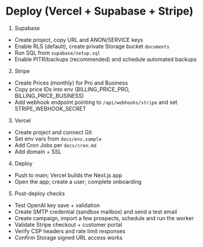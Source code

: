 # Deploy (Vercel + Supabase + Stripe)

1) Supabase
- Create project, copy URL and ANON/SERVICE keys
- Enable RLS (default), create private Storage bucket `documents`
- Run SQL from `supabase/setup.sql`
- Enable PITR/backups (recommended) and schedule automated backups

2) Stripe
- Create Prices (monthly) for Pro and Business
- Copy price IDs into env (BILLING_PRICE_PRO, BILLING_PRICE_BUSINESS)
- Add webhook endpoint pointing to `/api/webhooks/stripe` and set STRIPE_WEBHOOK_SECRET

3) Vercel
- Create project and connect Git
- Set env vars from `docs/env.sample`
- Add Cron Jobs per `docs/cron.md`
- Add domain + SSL

4) Deploy
- Push to main; Vercel builds the Next.js app
- Open the app; create a user; complete onboarding

5) Post-deploy checks
- Test OpenAI key save + validation
- Create SMTP credential (sandbox mailbox) and send a test email
- Create campaign, import a few prospects, schedule and run the worker
- Validate Stripe checkout + customer portal
- Verify CSP headers and rate limit responses
- Confirm Storage signed URL access works
